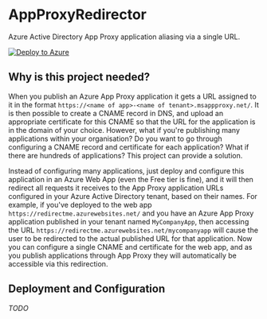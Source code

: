 # AppProxyRedirector
Azure Active Directory App Proxy application aliasing via a single URL.

[![Deploy to Azure](http://azuredeploy.net/deploybutton.png)](https://azuredeploy.net/)

## Why is this project needed?
When you publish an Azure App Proxy application it gets a URL assigned to it in the format `https://<name of app>-<name of tenant>.msappproxy.net/`. It is then possible to create a CNAME record in DNS, and upload an appropriate certificate for this CNAME so that the URL for the application is in the domain of your choice. However, what if you're publishing many applications within your organisation? Do you want to go through configuring a CNAME record and certificate for each application? What if there are hundreds of applications? This project can provide a solution.

Instead of configuring many applications, just deploy and configure this application in an Azure Web App (even the Free tier is fine), and it will then redirect all requests it receives to the App Proxy application URLs configured in your Azure Active Directory tenant, based on their names. For example, if you've deployed to the web app `https://redirectme.azurewebsites.net/` and you have an Azure App Proxy application published in your tenant named `MyCompanyApp`, then accessing the URL `https://redirectme.azurewebsites.net/mycompanyapp` will cause the user to be redirected to the actual published URL for that application. Now you can configure a single CNAME and certificate for the web app, and as you publish applications through App Proxy they will automatically be accessible via this redirection.

## Deployment and Configuration
*TODO*
